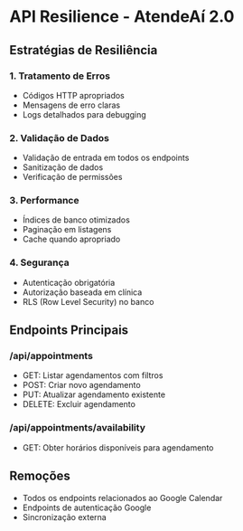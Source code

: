 # API Resilience - AtendeAí 2.0

## Estratégias de Resiliência

### 1. Tratamento de Erros
- Códigos HTTP apropriados
- Mensagens de erro claras
- Logs detalhados para debugging

### 2. Validação de Dados
- Validação de entrada em todos os endpoints
- Sanitização de dados
- Verificação de permissões

### 3. Performance
- Índices de banco otimizados
- Paginação em listagens
- Cache quando apropriado

### 4. Segurança
- Autenticação obrigatória
- Autorização baseada em clínica
- RLS (Row Level Security) no banco

## Endpoints Principais

### /api/appointments
- GET: Listar agendamentos com filtros
- POST: Criar novo agendamento
- PUT: Atualizar agendamento existente
- DELETE: Excluir agendamento

### /api/appointments/availability
- GET: Obter horários disponíveis para agendamento

## Remoções
- Todos os endpoints relacionados ao Google Calendar
- Endpoints de autenticação Google
- Sincronização externa
